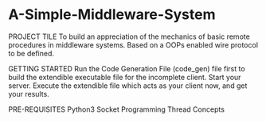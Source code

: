 # A-Simple-Middleware-System

PROJECT TILE
To build an appreciation of the mechanics of basic remote procedures in middleware systems. Based on a OOPs enabled wire protocol to be defined.

GETTING STARTED
Run the Code Generation File (code_gen) file first to build the extendible executable file for the incomplete client.
Start your server.
Execute the extendible file which acts as your client now, and get your results.

PRE-REQUISITES
Python3
Socket Programming
Thread Concepts
